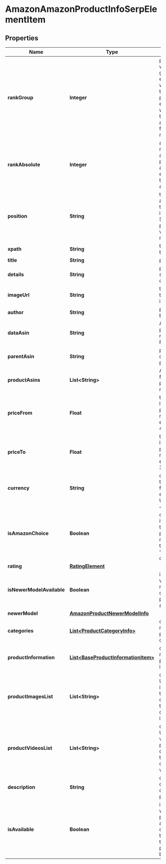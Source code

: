 

# AmazonAmazonProductInfoSerpElementItem


## Properties

| Name | Type | Description | Notes |
|------------ | ------------- | ------------- | -------------|
|**rankGroup** | **Integer** | position within a group of elements with identical type values positions of elements with different type values are omitted from rank_group |  [optional] |
|**rankAbsolute** | **Integer** | absolute rank absolute position among all the elements in the response array |  [optional] |
|**position** | **String** | the alignment of the element in Amazon SERP possible values: left, right |  [optional] |
|**xpath** | **String** | the XPath of the element |  [optional] |
|**title** | **String** | product title |  [optional] |
|**details** | **String** | product specs and other details |  [optional] |
|**imageUrl** | **String** | the URL of the product image |  [optional] |
|**author** | **String** | product brand name |  [optional] |
|**dataAsin** | **String** | ASIN of the product received in a POST array |  [optional] |
|**parentAsin** | **String** | parent ASIN of the product |  [optional] |
|**productAsins** | **List&lt;String&gt;** | ASINs of all found product modifications |  [optional] |
|**priceFrom** | **Float** | the lower limit of the product price range example: 49.98 |  [optional] |
|**priceTo** | **Float** | the upper limit of the product price range example: 384.99 |  [optional] |
|**currency** | **String** | currency in the ISO format example: USD |  [optional] |
|**isAmazonChoice** | **Boolean** | “Amazon’s choice” label if the value is true, the product is marked with the “Amazon’s choice” label |  [optional] |
|**rating** | [**RatingElement**](RatingElement.md) |  |  [optional] |
|**isNewerModelAvailable** | **Boolean** | indicates whether the newer model of the product is available |  [optional] |
|**newerModel** | [**AmazonProductNewerModelInfo**](AmazonProductNewerModelInfo.md) |  |  [optional] |
|**categories** | [**List&lt;ProductCategoryInfo&gt;**](ProductCategoryInfo.md) | contains related product categories |  [optional] |
|**productInformation** | [**List&lt;BaseProductInformationItem&gt;**](BaseProductInformationItem.md) | contains related product information |  [optional] |
|**productImagesList** | **List&lt;String&gt;** | contains URLs for all images of the product displayed on the left side of the main image |  [optional] |
|**productVideosList** | **List&lt;String&gt;** | contains URLs for all videos of the product displayed on the right side of the main video |  [optional] |
|**description** | **String** | contains description of the product |  [optional] |
|**isAvailable** | **Boolean** | indicates whether the product is available for ordering if the value is true, the product can be ordered |  [optional] |



